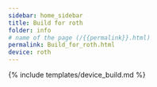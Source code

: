 ```yaml
---
sidebar: home_sidebar
title: Build for roth
folder: info
# name of the page (/{{permalink}}.html)
permalink: Build_for_roth.html
device: roth
---
```

{% include templates/device_build.md %}
